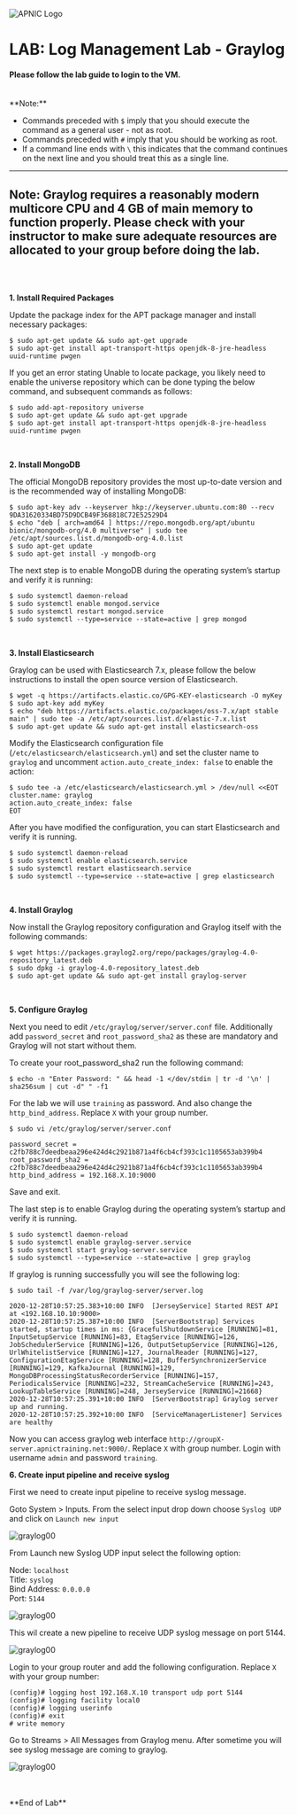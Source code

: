 ![APNIC Logo](images/apnic_logo.png)
# LAB: Log Management Lab - Graylog 


#### Please follow the lab guide to login to the VM.
<br>
**Note:**  
 
* Commands preceded with `$` imply that you should execute the command as a general user - not as root.
* Commands preceded with `#` imply that you should be working as root.
* If a command line ends with `\` this indicates that the command continues on the next line and you should treat this as a single line.

---
**Note:**
Graylog requires a reasonably modern multicore CPU and 4 GB of main memory to function properly. Please check with your instructor to make sure adequate resources are allocated to your group before doing the lab.
---
<br> 
<br>

**1. Install Required Packages**  

Update the package index for the APT package manager and install necessary packages:

    $ sudo apt-get update && sudo apt-get upgrade
    $ sudo apt-get install apt-transport-https openjdk-8-jre-headless uuid-runtime pwgen

If you get an error stating Unable to locate package, you likely need to enable the universe repository which can be done typing the below command, and subsequent commands as follows:

    $ sudo add-apt-repository universe
    $ sudo apt-get update && sudo apt-get upgrade
    $ sudo apt-get install apt-transport-https openjdk-8-jre-headless uuid-runtime pwgen
<br>

**2. Install MongoDB**  

The official MongoDB repository provides the most up-to-date version and is the recommended way of installing MongoDB:  

    $ sudo apt-key adv --keyserver hkp://keyserver.ubuntu.com:80 --recv 9DA31620334BD75D9DCB49F368818C72E52529D4
    $ echo "deb [ arch=amd64 ] https://repo.mongodb.org/apt/ubuntu bionic/mongodb-org/4.0 multiverse" | sudo tee /etc/apt/sources.list.d/mongodb-org-4.0.list
    $ sudo apt-get update
    $ sudo apt-get install -y mongodb-org

The next step is to enable MongoDB during the operating system’s startup and verify it is running:  

    $ sudo systemctl daemon-reload
    $ sudo systemctl enable mongod.service
    $ sudo systemctl restart mongod.service
    $ sudo systemctl --type=service --state=active | grep mongod
<br>

**3. Install Elasticsearch**  

Graylog can be used with Elasticsearch 7.x, please follow the below instructions to install the open source version of Elasticsearch.

    $ wget -q https://artifacts.elastic.co/GPG-KEY-elasticsearch -O myKey
    $ sudo apt-key add myKey
    $ echo "deb https://artifacts.elastic.co/packages/oss-7.x/apt stable main" | sudo tee -a /etc/apt/sources.list.d/elastic-7.x.list
    $ sudo apt-get update && sudo apt-get install elasticsearch-oss

Modify the Elasticsearch configuration file (`/etc/elasticsearch/elasticsearch.yml`) and set the cluster name to `graylog` and uncomment `action.auto_create_index: false` to enable the action:

    $ sudo tee -a /etc/elasticsearch/elasticsearch.yml > /dev/null <<EOT
    cluster.name: graylog
    action.auto_create_index: false
    EOT

After you have modified the configuration, you can start Elasticsearch and verify it is running.

    $ sudo systemctl daemon-reload
    $ sudo systemctl enable elasticsearch.service
    $ sudo systemctl restart elasticsearch.service
    $ sudo systemctl --type=service --state=active | grep elasticsearch
<br>

**4. Install Graylog**  

Now install the Graylog repository configuration and Graylog itself with the following commands:

    $ wget https://packages.graylog2.org/repo/packages/graylog-4.0-repository_latest.deb
    $ sudo dpkg -i graylog-4.0-repository_latest.deb
    $ sudo apt-get update && sudo apt-get install graylog-server
<br>

**5. Configure Graylog**  

Next you need to edit `/etc/graylog/server/server.conf` file. Additionally add `password_secret` and `root_password_sha2` as these are mandatory and Graylog will not start without them.

To create your root_password_sha2 run the following command:

    $ echo -n "Enter Password: " && head -1 </dev/stdin | tr -d '\n' | sha256sum | cut -d" " -f1

For the lab we will use `training` as password. And also change the `http_bind_address`. Replace `X` with your group number.

    $ sudo vi /etc/graylog/server/server.conf

    password_secret = c2fb788c7deedbeaa296e424d4c2921b871a4f6cb4cf393c1c1105653ab399b4
    root_password_sha2 = c2fb788c7deedbeaa296e424d4c2921b871a4f6cb4cf393c1c1105653ab399b4
    http_bind_address = 192.168.X.10:9000

Save and exit.

The last step is to enable Graylog during the operating system’s startup and verify it is running.

    $ sudo systemctl daemon-reload
    $ sudo systemctl enable graylog-server.service
    $ sudo systemctl start graylog-server.service
    $ sudo systemctl --type=service --state=active | grep graylog

If graylog is running successfully you will see the following log:

    $ sudo tail -f /var/log/graylog-server/server.log

    2020-12-28T10:57:25.383+10:00 INFO  [JerseyService] Started REST API at <192.168.10.10:9000>
    2020-12-28T10:57:25.387+10:00 INFO  [ServerBootstrap] Services started, startup times in ms: {GracefulShutdownService [RUNNING]=81, InputSetupService [RUNNING]=83, EtagService [RUNNING]=126, JobSchedulerService [RUNNING]=126, OutputSetupService [RUNNING]=126, UrlWhitelistService [RUNNING]=127, JournalReader [RUNNING]=127, ConfigurationEtagService [RUNNING]=128, BufferSynchronizerService [RUNNING]=129, KafkaJournal [RUNNING]=129, MongoDBProcessingStatusRecorderService [RUNNING]=157, PeriodicalsService [RUNNING]=232, StreamCacheService [RUNNING]=243, LookupTableService [RUNNING]=248, JerseyService [RUNNING]=21668}
    2020-12-28T10:57:25.391+10:00 INFO  [ServerBootstrap] Graylog server up and running.
    2020-12-28T10:57:25.392+10:00 INFO  [ServiceManagerListener] Services are healthy

Now you can access graylog web interface `http://groupX-server.apnictraining.net:9000/`. Replace `X` with group number. Login with username `admin` and password `training`.

**6. Create input pipeline and receive syslog**  

First we need to create input pipeline to receive syslog message. 

Goto System > Inputs. From the select input drop down choose `Syslog UDP` and click on `Launch new input`  

![graylog00](images/logmanagement_graylog00.PNG)

From Launch new Syslog UDP input select the following option:

Node: `localhost`  
Title: `syslog`  
Bind Address: `0.0.0.0`  
Port: `5144`  

![graylog00](images/logmanagement_graylog01.PNG)

This wil create a new pipeline to receive UDP syslog message on port 5144. 

![graylog00](images/logmanagement_graylog02.PNG)

Login to your group router and add the following configuration. Replace `X` with your group number:

    (config)# logging host 192.168.X.10 transport udp port 5144
    (config)# logging facility local0
    (config)# logging userinfo
    (config)# exit
    # write memory

Go to Streams > All Messages from Graylog menu. After sometime you will see syslog message are coming to graylog. 

![graylog00](images/logmanagement_graylog03.PNG)


<br>
<br>
**End of Lab**